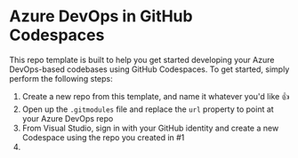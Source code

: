 # Azure DevOps in GitHub Codespaces

This repo template is built to help you get started developing your Azure DevOps-based codebases using GitHub Codespaces. To get started, simply perform the following steps:

1. Create a new repo from this template, and name it whatever you'd like 👍
1. Open up the `.gitmodules` file and replace the `url` property to point at your Azure DevOps repo
1. From Visual Studio, sign in with your GitHub identity and create a new Codespace using the repo you created in #1
1. 